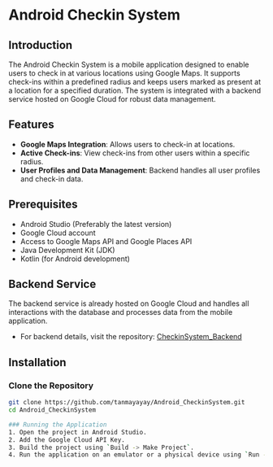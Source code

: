 # Android Checkin System

## Introduction
The Android Checkin System is a mobile application designed to enable users to check in at various locations using Google Maps. It supports check-ins within a predefined radius and keeps users marked as present at a location for a specified duration. The system is integrated with a backend service hosted on Google Cloud for robust data management.

## Features
- **Google Maps Integration**: Allows users to check-in at locations.
- **Active Check-ins**: View check-ins from other users within a specific radius.
- **User Profiles and Data Management**: Backend handles all user profiles and check-in data.

## Prerequisites
- Android Studio (Preferably the latest version)
- Google Cloud account
- Access to Google Maps API and Google Places API
- Java Development Kit (JDK)
- Kotlin (for Android development)

## Backend Service
The backend service is already hosted on Google Cloud and handles all interactions with the database and processes data from the mobile application.
- For backend details, visit the repository: [CheckinSystem_Backend](https://github.com/tanmayayay/CheckinSystem_Backend)

## Installation

### Clone the Repository
```bash
git clone https://github.com/tanmayayay/Android_CheckinSystem.git
cd Android_CheckinSystem

### Running the Application
1. Open the project in Android Studio.
2. Add the Google Cloud API Key.
3. Build the project using `Build -> Make Project`.
4. Run the application on an emulator or a physical device using `Run -> Run 'app'`.
